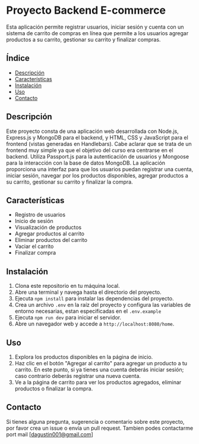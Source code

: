 # Proyecto Backend E-commerce

Esta aplicación permite registrar usuarios, iniciar sesión y cuenta con un sistema de carrito de compras en línea que permite a los usuarios agregar productos a su carrito, gestionar su carrito y finalizar compras.

## Índice

- [Descripción](#descripción)
- [Características](#características)
- [Instalación](#instalación)
- [Uso](#uso)
- [Contacto](#contacto)

## Descripción

Este proyecto consta de una aplicación web desarrollada con Node.js, Express.js y MongoDB para el backend, y HTML, CSS y JavaScript para el frontend (vistas generadas en Handlebars). Cabe aclarar que se trata de un frontend muy simple ya que el objetivo del curso era centrarse en el backend. Utiliza Passport.js para la autenticación de usuarios y Mongoose para la interacción con la base de datos MongoDB. La aplicación proporciona una interfaz para que los usuarios puedan registrar una cuenta, iniciar sesión, navegar por los productos disponibles, agregar productos a su carrito, gestionar su carrito y finalizar la compra.

## Características

- Registro de usuarios
- Inicio de sesión
- Visualización de productos
- Agregar productos al carrito
- Eliminar productos del carrito
- Vaciar el carrito
- Finalizar compra

## Instalación

1. Clona este repositorio en tu máquina local.
2. Abre una terminal y navega hasta el directorio del proyecto.
3. Ejecuta `npm install` para instalar las dependencias del proyecto.
4. Crea un archivo `.env` en la raíz del proyecto y configura las variables de entorno necesarias, estan especificadas en el `.env.example`
5. Ejecuta `npm run dev` para iniciar el servidor.
6. Abre un navegador web y accede a `http://localhost:8080/home`.

## Uso

1. Explora los productos disponibles en la página de inicio.
2. Haz clic en el botón "Agregar al carrito" para agregar un producto a tu carrito. En este punto, si ya tienes una cuenta deberás iniciar sesión; caso contrario deberás registrar una nueva cuenta.
3. Ve a la página de carrito para ver los productos agregados, eliminar productos o finalizar la compra.

## Contacto

Si tienes alguna pregunta, sugerencia o comentario sobre este proyecto, por favor crea un issue o envía un pull request. 
Tambien podes contactarme port mail [dagustin001@gmail.com]
